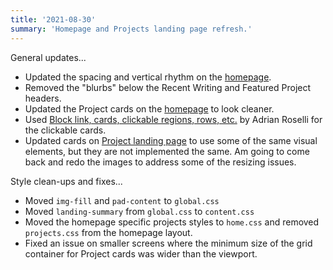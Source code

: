 ```yaml
---
title: '2021-08-30'
summary: 'Homepage and Projects landing page refresh.'
---
```


General updates...
* Updated the spacing and vertical rhythm on the [homepage](/).
* Removed the "blurbs" below the Recent Writing and Featured Project headers.
* Updated the Project cards on the [homepage](/) to look cleaner.
* Used [Block link, cards, clickable regions, rows, etc.](https://adrianroselli.com/2020/02/block-links-cards-clickable-regions-etc.html) by Adrian Roselli for the clickable cards.
* Updated cards on [Project landing page](/projects/) to use some of the same visual elements, but they are not implemented the same. Am going to come back and redo the images to address some of the resizing issues.

Style clean-ups and fixes...
* Moved ```img-fill``` and ```pad-content``` to ```global.css```
* Moved ```landing-summary``` from ```global.css``` to ```content.css```
* Moved the homepage specific projects styles to ```home.css``` and removed ```projects.css``` from the homepage layout.
* Fixed an issue on smaller screens where the minimum size of the grid container for Project cards was wider than the viewport.
